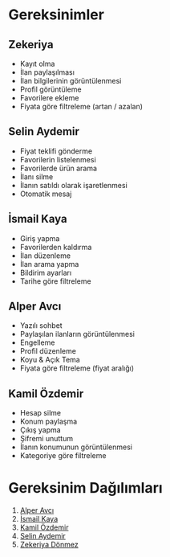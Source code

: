 # Gereksinimler

## Zekeriya

- Kayıt olma
- İlan paylaşılması
- İlan bilgilerinin görüntülenmesi
- Profil görüntüleme
- Favorilere ekleme
- Fiyata göre filtreleme (artan / azalan)

## Selin Aydemir

- Fiyat teklifi gönderme
- Favorilerin listelenmesi
- Favorilerde ürün arama
- İlanı silme
- İlanın satıldı olarak işaretlenmesi
- Otomatik mesaj

## İsmail Kaya
- Giriş yapma
- Favorilerden kaldırma
- İlan düzenleme
- İlan arama yapma
- Bildirim ayarları
- Tarihe göre filtreleme

## Alper Avcı
- Yazılı sohbet
- Paylaşılan ilanların görüntülenmesi
- Engelleme
- Profil düzenleme
- Koyu & Açık Tema
- Fiyata göre filtreleme (fiyat aralığı)

## Kamil Özdemir
- Hesap silme
- Konum paylaşma
- Çıkış yapma
- Şifremi unuttum
- İlanın konumunun görüntülenmesi
- Kategoriye göre filtreleme


# Gereksinim Dağılımları

1. [Alper Avcı](alper_avci_gereksinimler.md)
2. [İsmail Kaya](ismail_kaya_gereksinimler.md)
3. [Kamil Özdemir](kamil_ozdemir_gereksinimler.md)
4. [Selin Aydemir](selin_aydemir_gereksinimler.md)
5. [Zekeriya Dönmez](zekeriya_donmez_gereksinimler.md)
